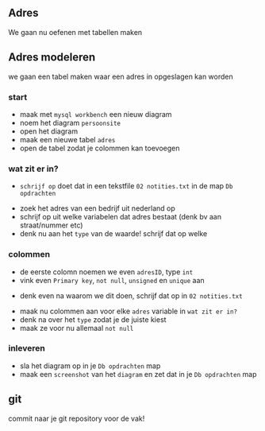 ## Adres


We gaan nu oefenen met tabellen maken


## Adres modeleren

we gaan een tabel maken waar een adres in opgeslagen kan worden


### start

- maak met `mysql workbench` een nieuw diagram
- noem het diagram `persoonsite`
- open het diagram
- maak een nieuwe tabel `adres`
- open de tabel zodat je colommen kan toevoegen

### wat zit er in?

* `schrijf op` doet dat in een tekstfile `02 notities.txt` in de map `Db opdrachten`
- zoek het adres van een bedrijf uit nederland op
- schrijf op uit welke variabelen dat adres bestaat (denk bv aan straat/nummer etc) 
- denk nu aan het `type` van de waarde! schrijf dat op welke 

### colommen

- de eerste colomn noemen we even `adresID`, type `int`
- vink even `Primary key`, `not null`, `unsigned` en `unique` aan
* denk even na waarom we dit doen, schrijf dat op in `02 notities.txt`
- maak nu colommen aan voor elke `adres` variable in  `wat zit er in?`
- denk na over het `type` zodat je de juiste kiest
- maak ze voor nu allemaal `not null`

### inleveren
- sla het diagram op in je `Db opdrachten` map
- maak een `screenshot` van het `diagram` en zet dat in je `Db opdrachten` map


## git

commit naar je git repository voor de vak!